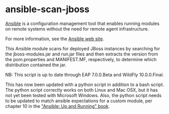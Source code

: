 ansible-scan-jboss
==================

[Ansible](http://ansible.com) is a configuration management tool that
enables running modules on remote systems without the need for remote
agent infrastructure.

For more information, see the [Ansible web site](http://ansible.com).

This Ansible module scans for deployed JBoss instances by searching
for the jboss-modules.jar and run.jar files and then extracts the
version from the pom.properties and MANIFEST.MF, respectively, to
determine which distribution contained the jar.

NB:  This script is up to date through EAP 7.0.0.Beta and WildFly 10.0.0.Final.

This has now been updated with a python script in addition to a
bash script.  The python script correctly works on both Linux and
Mac OSX, but it has not yet been tested with Microsoft Windows.
Also, the python script needs to be updated to match ansible
expectations for a custom module, per chapter 10 in the ["Ansible:
Up and Running" book](http://shop.oreilly.com/product/0636920035626.do).

